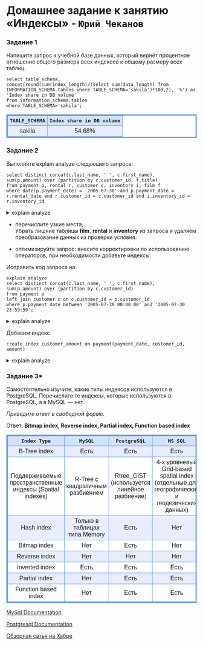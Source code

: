 # Домашнее задание к занятию «Индексы» - `Юрий Чеканов`

### Задание 1

Напишите запрос к учебной базе данных, который вернёт процентное отношение общего размера всех индексов к общему размеру всех таблиц.

```mysql
select table_schema, 
concat(round(sum(index_length)/(select sum(data_length) from INFORMATION_SCHEMA.tables where TABLE_SCHEMA='sakila')*100,2), '%') as 'Index share in DB volume'
from information_schema.tables
where TABLE_SCHEMA='sakila';
```

| TABLE_SCHEMA | Index share in DB volume |
| ------------ | ------------------------ |
| sakila       | 54.68%                   |

### Задание 2

Выполните explain analyze следующего запроса:

```mysql
select distinct concat(c.last_name, ' ', c.first_name), 
sum(p.amount) over (partition by c.customer_id, f.title)
from payment p, rental r, customer c, inventory i, film f
where date(p.payment_date) = '2005-07-30' and p.payment_date = r.rental_date and r.customer_id = c.customer_id and i.inventory_id = r.inventory_id
```
<details>
<summary>explain analyze</summary>
<!DOCTYPE html>
<html>
<head>
<meta charset="UTF-8"/>
</head>
<body>
<!DOCTYPE html>
<html>
<head>
<meta charset="UTF-8"/>
</head>
<body>
<table><tr><th colspan="1">explain analyze<br>select distinct concat(c.last_name, ' ', c.first_name), <br>sum(p.amount) over (partition by c.customer_id, f.title)<br>from payment p, rental r, customer c, inventory i, film f<br>where date(p.payment_date) = '2005-07-30' and p.payment_date = r.rental_date and r.customer_id = c.customer_id and i.inventory_id = r.inventory_id</th></tr><tr><th>EXPLAIN</th></tr><tr class="odd"><td>-&gt; Table scan on &lt;temporary&gt;  (cost=2.50..2.50 rows=0) (actual time=15390.287..15390.404 rows=391 loops=1)<br>    -&gt; Temporary table with deduplication  (cost=0.00..0.00 rows=0) (actual time=15390.284..15390.284 rows=391 loops=1)<br>        -&gt; Window aggregate with buffering: sum(payment.amount) OVER (PARTITION BY c.customer_id,f.title )   (actual time=6164.707..14839.340 rows=642000 loops=1)<br>            -&gt; Sort: c.customer_id, f.title  (actual time=6164.636..6385.504 rows=642000 loops=1)<br>                -&gt; Stream results  (cost=10344602.65 rows=16005975) (actual time=0.373..4499.661 rows=642000 loops=1)<br>                    -&gt; Nested loop inner join  (cost=10344602.65 rows=16005975) (actual time=0.367..3796.205 rows=642000 loops=1)<br>                        -&gt; Nested loop inner join  (cost=8740003.64 rows=16005975) (actual time=0.363..3368.897 rows=642000 loops=1)<br>                            -&gt; Nested loop inner join  (cost=7135404.64 rows=16005975) (actual time=0.358..2870.670 rows=642000 loops=1)<br>                                -&gt; Inner hash join (no condition)  (cost=1581474.80 rows=15813000) (actual time=0.345..143.173 rows=634000 loops=1)<br>                                    -&gt; Filter: (cast(p.payment_date as date) = '2005-07-30')  (cost=1.65 rows=15813) (actual time=0.027..21.028 rows=634 loops=1)<br>                                        -&gt; Table scan on p  (cost=1.65 rows=15813) (actual time=0.018..12.672 rows=16044 loops=1)<br>                                    -&gt; Hash<br>                                        -&gt; Covering index scan on f using idx_title  (cost=103.00 rows=1000) (actual time=0.039..0.208 rows=1000 loops=1)<br>                                -&gt; Covering index lookup on r using rental_date (rental_date=p.payment_date)  (cost=0.25 rows=1) (actual time=0.003..0.004 rows=1 loops=634000)<br>                            -&gt; Single-row index lookup on c using PRIMARY (customer_id=r.customer_id)  (cost=0.00 rows=1) (actual time=0.000..0.000 rows=1 loops=642000)<br>                        -&gt; Single-row covering index lookup on i using PRIMARY (inventory_id=r.inventory_id)  (cost=0.00 rows=1) (actual time=0.000..0.000 rows=1 loops=642000)<br></td></tr>
</table></body></html>
 </details>


- перечислите узкие места;  
  Убрать лишние таблицы **film**, **rental** и **inventory** из запроса  и удаляем преобразование данных из проверки условия.  

- оптимизируйте запрос: внесите корректировки по использованию операторов, при необходимости добавьте индексы.  

Исправить код запроса на:  

```mysql
explain analyze
select distinct concat(c.last_name, ' ', c.first_name), 
sum(p.amount) over (partition by c.customer_id)
from payment p 
left join customer c on c.customer_id = p.customer_id
where p.payment_date between '2005-07-30 00:00:00' and '2005-07-30 23:59:59';
```

<details>
<summary>explain analyze</summary>
<!DOCTYPE html>
<html>
<head>
<meta charset="UTF-8"/><style>
table {border: medium solid #6495ed;border-collapse: collapse;width: 100%;} th{font-family: monospace;border: thin solid #6495ed;padding: 5px;background-color: #D0E3FA;}td{font-family: sans-serif;border: thin solid #6495ed;padding: 5px;text-align: center;}.odd{background:#e8edff;}img{padding:5px; border:solid; border-color: #dddddd #aaaaaa #aaaaaa #dddddd; border-width: 1px 2px 2px 1px; background-color:white;}</style>
</head>
<body>
<table><tr><th colspan="1">explain analyze<br>select distinct concat(c.last_name, ' ', c.first_name), <br>sum(p.amount) over (partition by c.customer_id)<br>from payment p <br>left join customer c on c.customer_id = p.customer_id<br>where p.payment_date between '2005-07-30 00:00:00' and '2005-07-30 23:59:59'</th></tr><tr><th>EXPLAIN</th></tr><tr class="odd"><td>-&gt; Table scan on &lt;temporary&gt;  (cost=2.50..2.50 rows=0) (actual time=10.673..10.709 rows=391 loops=1)<br>    -&gt; Temporary table with deduplication  (cost=0.00..0.00 rows=0) (actual time=10.672..10.672 rows=391 loops=1)<br>        -&gt; Window aggregate with buffering: sum(payment.amount) OVER (PARTITION BY c.customer_id )   (actual time=9.752..10.517 rows=634 loops=1)<br>            -&gt; Sort: c.customer_id  (actual time=9.727..9.761 rows=634 loops=1)<br>                -&gt; Stream results  (cost=2220.44 rows=1757) (actual time=0.128..9.603 rows=634 loops=1)<br>                    -&gt; Nested loop left join  (cost=2220.44 rows=1757) (actual time=0.119..9.419 rows=634 loops=1)<br>                        -&gt; Filter: (p.payment_date between '2005-07-30 00:00:00' and '2005-07-30 23:59:59')  (cost=1605.55 rows=1757) (actual time=0.103..8.859 rows=634 loops=1)<br>                            -&gt; Table scan on p  (cost=1605.55 rows=15813) (actual time=0.063..3.788 rows=16044 loops=1)<br>                        -&gt; Single-row index lookup on c using PRIMARY (customer_id=p.customer_id)  (cost=0.25 rows=1) (actual time=0.001..0.001 rows=1 loops=634)<br></td></tr>
</table></body></html>
 </details>



Добавим индекс

```mysql
create index customer_amount on payment(payment_date, customer_id, amount)
```

<details>
<summary>explain analyze</summary>
<!DOCTYPE html>
<html>
<head>
<meta charset="UTF-8"/>
</head>
<body>
<table><tr><th colspan="1">explain analyze<br>select distinct concat(c.last_name, ' ', c.first_name), <br>sum(p.amount) over (partition by c.customer_id)<br>from payment p <br>left join customer c on c.customer_id = p.customer_id<br>where date(p.payment_date) = '2005-07-30'</th></tr><tr><th>EXPLAIN</th></tr><tr class="odd"><td>-&gt; Table scan on &lt;temporary&gt;  (cost=2.50..2.50 rows=0) (actual time=6.019..6.054 rows=391 loops=1)<br>    -&gt; Temporary table with deduplication  (cost=0.00..0.00 rows=0) (actual time=6.018..6.018 rows=391 loops=1)<br>        -&gt; Window aggregate with buffering: sum(payment.amount) OVER (PARTITION BY c.customer_id )   (actual time=5.193..5.877 rows=634 loops=1)<br>            -&gt; Sort: c.customer_id  (actual time=5.168..5.198 rows=634 loops=1)<br>                -&gt; Stream results  (cost=7140.10 rows=15813) (actual time=2.130..5.012 rows=634 loops=1)<br>                    -&gt; Nested loop left join  (cost=7140.10 rows=15813) (actual time=2.124..4.847 rows=634 loops=1)<br>                        -&gt; Filter: (cast(p.payment_date as date) = '2005-07-30')  (cost=1605.55 rows=15813) (actual time=2.107..4.254 rows=634 loops=1)<br>                            -&gt; Covering index scan on p using customer_amount  (cost=1605.55 rows=15813) (actual time=0.033..3.180 rows=16044 loops=1)<br>                        -&gt; Single-row index lookup on c using PRIMARY (customer_id=p.customer_id)  (cost=0.25 rows=1) (actual time=0.001..0.001 rows=1 loops=634)<br></td></tr>
</table></body></html>
</details>



### Задание 3*

Самостоятельно изучите, какие типы индексов используются в PostgreSQL. Перечислите те индексы, которые используются в PostgreSQL, а в MySQL — нет.

*Приведите ответ в свободной форме.*

Ответ: **Bitmap index, Reverse index, Partial index, Function based index**

| Index  Type                                                  | MySQL                                 | PostgreSQL                                       | MS SQL                                                       | Oracle                                          |
| ------------------------------------------------------------ | ------------------------------------- | ------------------------------------------------ | ------------------------------------------------------------ | ----------------------------------------------- |
| B-Tree index                                                 | Есть                                  | Есть                                             | Есть                                                         | Есть                                            |
| Поддерживаемые      пространственные индексы     (Spatial indexes) | R-Tree с квадратичным      разбиением | Rtree_GiST     (используется линейное разбиение) | 4-х уровневый Grid-based spatial index      (отдельные для географических      и геодезических данных) | R-Tree c квадратичным      разбиением; Quadtree |
| Hash index                                                   | Только в таблицах типа Memory         | Есть                                             | Нет                                                          | Нет                                             |
| Bitmap index                                                 | Нет                                   | Есть                                             | Нет                                                          | Есть                                            |
| Reverse index                                                | Нет                                   | Нет                                              | Нет                                                          | Есть                                            |
| Inverted index                                               | Есть                                  | Есть                                             | Есть                                                         | Есть                                            |
| Partial index                                                | Нет                                   | Есть                                             | Есть                                                         | Нет                                             |
| Function based index                                         | Нет                                   | Есть                                             | Есть                                                         | Есть                                            |

 [MySql Documentation](https://dev.mysql.com/doc/refman/8.0/en/optimization-indexes.html)

[Postgresql Documentation](https://www.postgresql.org/docs/current/indexes-types.html)

[Обзорная сатья на Хабре](https://habr.com/ru/articles/102785/)

